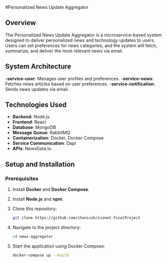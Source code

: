 #Personalized News Update Aggregator
## **Overview**
The Personalized News Update Aggregator is a microservice-based system designed to deliver personalized news and technology updates to users. Users can set preferences for news categories, and the system will fetch, summarize, and deliver the most relevant news via email.

## **System Architecture**
-**service-user**: Manages user profiles and preferences.
-**service-news**: Fetches news articles based on user preferences.
-**service-notification**: Sends news updates via email.

## **Technologies Used**

- **Backend**: Node.js  
- **Frontend**: React  
- **Database**: MongoDB  
- **Message Queue**: RabbitMQ  
- **Containerization**: Docker, Docker Compose  
- **Service Communication**: Dapr  
- **APIs**: NewsData.io.  

## **Setup and Installation**

### **Prerequisites**
1. Install **Docker** and **Docker Compose**.
2. Install **Node.js** and **npm**.
3. Clone this repository:  
   ```bash
   git clone https://github.com/chanicoh/zionet-finalProject
   ```
   
4. Navigate to the project directory:
   ```bash
   cd news-aggregator
   ```
5. Start the application using Docker Compose:
   ```bash
   docker-compose up --build
   
   ```


